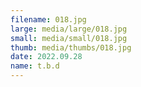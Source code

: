 ```yaml
---
filename: 018.jpg
large: media/large/018.jpg
small: media/small/018.jpg
thumb: media/thumbs/018.jpg
date: 2022.09.28
name: t.b.d
---
```

